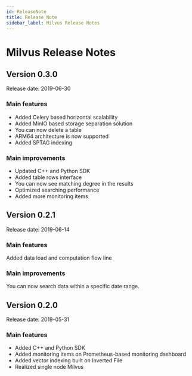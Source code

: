 ```yaml
---
id: ReleaseNote
title: Release Note
sidebar_label: Milvus Release Notes 
---
```


# Milvus Release Notes
## Version 0.3.0
Release date: 2019-06-30

### Main features

- Added Celery based horizontal scalability
- Added MinIO based storage separation solution
- You can now delete a table
- ARM64 architecture is now supported
- Added SPTAG indexing 

### Main improvements

- Updated C++ and Python SDK
- Added table rows interface
- You can now see matching degree in the results
- Optimized searching performance
- Added more monitoring items

## Version 0.2.1
Release date: 2019-06-14

### Main features

Added data load and computation flow line

### Main improvements

You can now search data within a specific date range.

## Version 0.2.0
Release date: 2019-05-31

### Main features

- Added C++ and Python SDK
- Added monitoring items on Prometheus-based monitoring dashboard
- Added vector indexing built on Inverted File
- Realized single node Milvus
